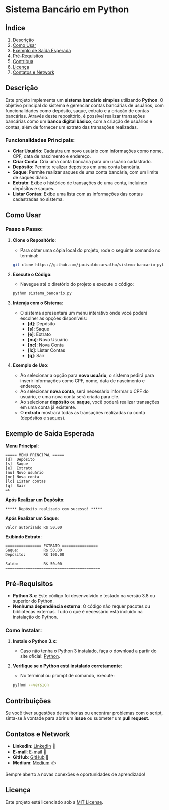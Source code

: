 # Sistema Bancário em Python

## Índice

1. [Descrição](#descrição)
2. [Como Usar](#como-usar)
3. [Exemplo de Saída Esperada](#exemplo-de-saída-esperada)
4. [Pré-Requisitos](#pré-requisitos)
5. [Contribua](#contribuições)
6. [Licença](#licença)
7. [Contatos e Network](#contatos-e-network)


## Descrição

Este projeto implementa um **sistema bancário simples** utilizando **Python**. O objetivo principal do sistema é gerenciar contas bancárias de usuários, com funcionalidades como depósito, saque, extrato e a criação de contas bancárias. Através deste repositório, é possível realizar transações bancárias como um **banco digital básico**, com a criação de usuários e contas, além de fornecer um extrato das transações realizadas.

### Funcionalidades Principais:

- **Criar Usuário**: Cadastra um novo usuário com informações como nome, CPF, data de nascimento e endereço.
- **Criar Conta**: Cria uma conta bancária para um usuário cadastrado.
- **Depósito**: Permite realizar depósitos em uma conta bancária.
- **Saque**: Permite realizar saques de uma conta bancária, com um limite de saques diário.
- **Extrato**: Exibe o histórico de transações de uma conta, incluindo depósitos e saques.
- **Listar Contas**: Exibe uma lista com as informações das contas cadastradas no sistema.


## Como Usar

### Passo a Passo:

1. **Clone o Repositório**:
   - Para obter uma cópia local do projeto, rode o seguinte comando no terminal:
   ```bash
   git clone https://github.com/jacivaldocarvalho/sistema-bancario-python.git
   ```

2. **Execute o Código**:
   - Navegue até o diretório do projeto e execute o código:
   ```bash
   python sistema_bancario.py
   ```

3. **Interaja com o Sistema**:
   - O sistema apresentará um menu interativo onde você poderá escolher as opções disponíveis:
     - **[d]**: Depósito
     - **[s]**: Saque
     - **[e]**: Extrato
     - **[nu]**: Novo Usuário
     - **[nc]**: Nova Conta
     - **[lc]**: Listar Contas
     - **[q]**: Sair

4. **Exemplo de Uso**:
   - Ao selecionar a opção para **novo usuário**, o sistema pedirá para inserir informações como CPF, nome, data de nascimento e endereço.
   - Ao selecionar **nova conta**, será necessário informar o CPF do usuário, e uma nova conta será criada para ele.
   - Ao selecionar **depósito** ou **saque**, você poderá realizar transações em uma conta já existente.
   - O **extrato** mostrará todas as transações realizadas na conta (depósitos e saques).


## Exemplo de Saída Esperada

**Menu Principal**:

```
===== MENU PRINCIPAL =====
[d]  Depósito
[s]  Saque
[e]  Extrato
[nu] Novo usuário
[nc] Nova conta
[lc] Listar contas
[q]  Sair
=> 
```

**Após Realizar um Depósito**:
```
***** Depósito realizado com sucesso! *****
```

**Após Realizar um Saque**:
```
Valor autorizado R$ 50.00
```

**Exibindo Extrato**:
```
================ EXTRATO ================
Saque:           R$ 50.00
Depósito:        R$ 100.00

Saldo:           R$ 50.00
==========================================
```


## Pré-Requisitos

- **Python 3.x**: Este código foi desenvolvido e testado na versão 3.8 ou superior do Python.
- **Nenhuma dependência externa**: O código não requer pacotes ou bibliotecas externas. Tudo o que é necessário está incluído na instalação do Python.

### Como Instalar:

1. **Instale o Python 3.x**:
   - Caso não tenha o Python 3 instalado, faça o download a partir do site oficial: [Python](https://www.python.org/downloads/).

2. **Verifique se o Python está instalado corretamente**:
   - No terminal ou prompt de comando, execute:
   ```bash
   python --version
   ```


## Contribuições

Se você tiver sugestões de melhorias ou encontrar problemas com o script, sinta-se à vontade para abrir um **issue** ou submeter um **pull request**.

## Contatos e Network

- **LinkedIn**: [LinkedIn](https://www.linkedin.com/in/jacivaldocarvalho/) 👔
- **E-mail**: [E-mail](mailto:jacivaldocarvalho@gmail.com) 📧
- **GitHub**: [GitHub](https://github.com/jacivaldocarvalho) 🐙
- **Medium**: [Medium](https://medium.com/@jacivaldocarvalho) ✍️

Sempre aberto a novas conexões e oportunidades de aprendizado!

## Licença

Este projeto está licenciado sob a [MIT License](LICENSE).

